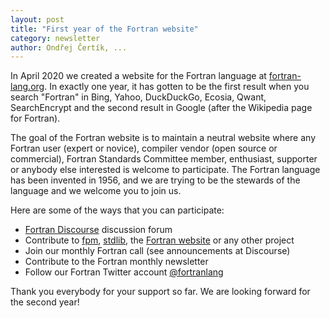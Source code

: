 ```yaml
---
layout: post
title: "First year of the Fortran website"
category: newsletter
author: Ondřej Čertík, ...
---
```


In April 2020 we created a website for the Fortran language at
[fortran-lang.org](https://fortran-lang.org/). In exactly one year, it has
gotten to be the first result when you search "Fortran" in Bing, Yahoo,
DuckDuckGo, Ecosia, Qwant, SearchEncrypt and the second result in Google (after
the Wikipedia page for Fortran).

The goal of the Fortran website is to maintain a neutral website where any
Fortran user (expert or novice), compiler vendor (open source or commercial),
Fortran Standards Committee member, enthusiast, supporter or anybody else
interested is welcome to participate. The Fortran language has been invented in
1956, and we are trying to be the stewards of the language and we welcome you
to join us.

Here are some of the ways that you can participate:

* [Fortran Discourse](https://fortran-lang.discourse.group/) discussion forum
* Contribute to [fpm](https://github.com/fortran-lang/fpm/),
  [stdlib](https://github.com/fortran-lang/stdlib/),
  the [Fortran website](https://github.com/fortran-lang/fortran-lang.org) or
  any other project
* Join our monthly Fortran call (see announcements at Discourse)
* Contribute to the Fortran monthly newsletter
* Follow our Fortran Twitter account
  [@fortranlang](https://twitter.com/fortranlang)

Thank you everybody for your support so far. We are looking forward for the
second year!
